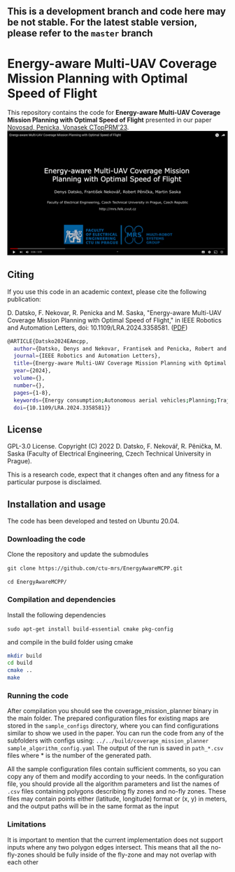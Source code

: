 ## This is a development branch and code here may be not stable. For the latest stable version, please refer to the `master` branch


# Energy-aware Multi-UAV Coverage Mission Planning with Optimal Speed of Flight
This repository contains the code for **Energy-aware Multi-UAV Coverage Mission Planning with Optimal Speed of Flight** presented in our paper [Novosad, Penicka, Vonasek CTopPRM'23](https://ieeexplore.ieee.org/document/10414185).
[![plot](./figs/title_1.jpg)](https://youtu.be/S8kjqZp-G-0)

## Citing
If you use this code in an academic context, please cite the following publication:

D. Datsko, F. Nekovar, R. Penicka and M. Saska, "Energy-aware Multi-UAV Coverage Mission Planning with Optimal Speed of Flight," in IEEE Robotics and Automation Letters, doi: 10.1109/LRA.2024.3358581. ([PDF](https://ieeexplore.ieee.org/document/10414185))

```bash
@ARTICLE{Datsko2024EAmcpp,
  author={Datsko, Denys and Nekovar, Frantisek and Penicka, Robert and Saska, Martin},
  journal={IEEE Robotics and Automation Letters}, 
  title={Energy-aware Multi-UAV Coverage Mission Planning with Optimal Speed of Flight}, 
  year={2024},
  volume={},
  number={},
  pages={1-8},
  keywords={Energy consumption;Autonomous aerial vehicles;Planning;Trajectory;Estimation;Batteries;Traveling salesman problems;Aerial Systems: Applications;Path Planning for Multiple Mobile Robots or Agents;Planning, Scheduling and Coordination},
  doi={10.1109/LRA.2024.3358581}}
```


## License
GPL-3.0 License. Copyright (C) 2022 D. Datsko, F. Nekovář, R. Pěnička, M. Saska (Faculty of Electrical Engineering, Czech Technical University in Prague).

This is a research code, expect that it changes often and any fitness for a particular purpose is disclaimed.

## Installation and usage
The code has been developed and tested on Ubuntu 20.04.

### Downloading the code
Clone the repository and update the submodules

`git clone https://github.com/ctu-mrs/EnergyAwareMCPP.git`

`cd EnergyAwareMCPP/`

### Compilation and dependencies
Install the following dependencies

`sudo apt-get install build-essential cmake pkg-config`

and compile in the build folder using cmake

```bash
mkdir build
cd build
cmake ..
make
```

### Running the code
After compilation you should see the coverage_mission_planner binary in the main folder. The prepared configuration files for existing maps are stored in the `sample_configs` directory, where you can find configurations similar to show we used in the paper. You can run the code from any of the subfolders with configs using:
`../../build/coverage_mission_planner sample_algorithm_config.yaml`
The output of the run is saved in `path_*.csv` files where * is the number of the generated path.

All the sample configuration files contain sufficient comments, so you can copy any of them and modify according to your needs.
In the configuration file, you should provide all the algorithm parameters and list the names of `.csv` files containing polygons describing fly zones and no-fly zones.
These files may contain points either (latitude, longitude) format or (x, y) in meters, and the output paths will be in the same format as the input


### Limitations
It is important to mention that the current implementation does not support inputs where any two polygon edges intersect.
This means that all the no-fly-zones should be fully inside of the fly-zone and may not overlap with each other
